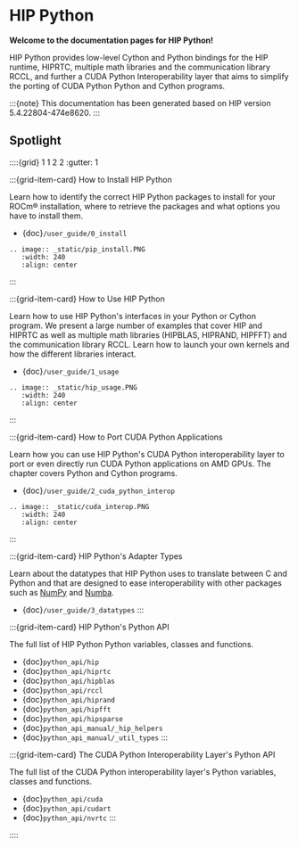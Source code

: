 <!-- MIT License
  -- 
  -- Copyright (c) 2023 Advanced Micro Devices, Inc.
  -- 
  -- Permission is hereby granted, free of charge, to any person obtaining a copy
  -- of this software and associated documentation files (the "Software"), to deal
  -- in the Software without restriction, including without limitation the rights
  -- to use, copy, modify, merge, publish, distribute, sublicense, and/or sell
  -- copies of the Software, and to permit persons to whom the Software is
  -- furnished to do so, subject to the following conditions:
  -- 
  -- The above copyright notice and this permission notice shall be included in all
  -- copies or substantial portions of the Software.
  -- 
  -- THE SOFTWARE IS PROVIDED "AS IS", WITHOUT WARRANTY OF ANY KIND, EXPRESS OR
  -- IMPLIED, INCLUDING BUT NOT LIMITED TO THE WARRANTIES OF MERCHANTABILITY,
  -- FITNESS FOR A PARTICULAR PURPOSE AND NONINFRINGEMENT. IN NO EVENT SHALL THE
  -- AUTHORS OR COPYRIGHT HOLDERS BE LIABLE FOR ANY CLAIM, DAMAGES OR OTHER
  -- LIABILITY, WHETHER IN AN ACTION OF CONTRACT, TORT OR OTHERWISE, ARISING FROM,
  -- OUT OF OR IN CONNECTION WITH THE SOFTWARE OR THE USE OR OTHER DEALINGS IN THE
  -- SOFTWARE.
  -->
# HIP Python

**Welcome to the documentation pages for HIP Python!**

HIP Python provides low-level Cython and Python bindings for the HIP runtime, HIPRTC,
multiple math libraries and the communication library RCCL,
and further a CUDA Python Interoperability layer that aims to simplify
the porting of CUDA Python Python and Cython programs.

:::{note}
This documentation has been generated based on HIP version 5.4.22804-474e8620.
:::

## Spotlight

::::{grid} 1 1 2 2
:gutter: 1

:::{grid-item-card} How to Install HIP Python

Learn how to identify the correct HIP Python packages 
to install for your ROCm&reg; installation, 
where to retrieve the packages and what options
you have to install them.

- {doc}`/user_guide/0_install`

```{eval-rst}
.. image:: _static/pip_install.PNG
   :width: 240
   :align: center
```

:::

:::{grid-item-card} How to Use HIP Python

Learn how to use HIP Python's interfaces in your Python or Cython program.
We present a large number of examples that cover 
HIP and HIPRTC as well as multiple math libraries (HIPBLAS, HIPRAND, HIPFFT) 
and the communication library RCCL.
Learn how to launch your own kernels and how the different
libraries interact.

- {doc}`/user_guide/1_usage`

```{eval-rst}
.. image:: _static/hip_usage.PNG
   :width: 240
   :align: center
```

:::

:::{grid-item-card} How to Port CUDA Python Applications

Learn how you can use HIP Python's CUDA Python interoperability layer
to port or even directly run CUDA Python applications
on AMD GPUs. The chapter covers Python and Cython programs.

- {doc}`/user_guide/2_cuda_python_interop`

```{eval-rst}
.. image:: _static/cuda_interop.PNG
   :width: 240
   :align: center
```

:::

:::{grid-item-card} HIP Python's Adapter Types

Learn about the datatypes that HIP Python uses to translate between C and Python 
and that are designed to ease interoperability with other
packages such as [NumPy](https://numpy.org) and [Numba](https://numba.pydata.org/).

- {doc}`/user_guide/3_datatypes`
:::

:::{grid-item-card} HIP Python's Python API

The full list of HIP Python Python variables, classes
and functions.

- {doc}`python_api/hip`
- {doc}`python_api/hiprtc`
- {doc}`python_api/hipblas`
- {doc}`python_api/rccl`
- {doc}`python_api/hiprand`
- {doc}`python_api/hipfft`
- {doc}`python_api/hipsparse`
- {doc}`python_api_manual/_hip_helpers`
- {doc}`python_api_manual/_util_types`
:::

:::{grid-item-card} The CUDA Python Interoperability Layer's Python API

The full list of the CUDA Python interoperability layer's Python variables, classes
and functions.

- {doc}`python_api/cuda`
- {doc}`python_api/cudart`
- {doc}`python_api/nvrtc`
:::

::::
